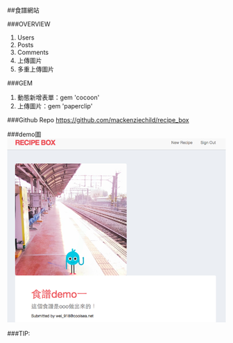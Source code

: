 ##食譜網站

###OVERVIEW
1. Users
2. Posts
3. Comments
4. 上傳圖片
5. 多重上傳圖片


###GEM
1. 動態新增表單：gem 'cocoon'
2. 上傳圖片：gem 'paperclip'


###Github Repo
https://github.com/mackenziechild/recipe_box


###demo圖
![demo1](https://github.com/coolsea/rails-12in12-recipe_box/raw/master/app/assets/images/2015-02-04-1.png)


###TIP:
